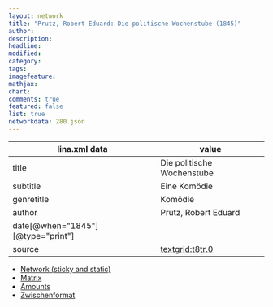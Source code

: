 ```yaml
---
layout: network
title: "Prutz, Robert Eduard: Die politische Wochenstube (1845)"
author:
description:
headline:
modified:
category:
tags:
imagefeature: 
mathjax: 
chart: 
comments: true
featured: false
list: true
networkdata: 280.json
---
```

lina.xml data  | value
------------- | -------------
title|Die politische Wochenstube
subtitle|Eine Komödie
genretitle|Komödie
author|Prutz, Robert Eduard
date[@when="1845"][@type="print"]|
source|[textgrid:t8tr.0](https://textgridlab.org/1.0/tgcrud-public/rest/textgrid:t8tr.0/data)



* [Network (sticky and static)](/network280)
* [Matrix](/matrix280)
* [Amounts](/amount280)
* [Zwischenformat](/lina280 )
